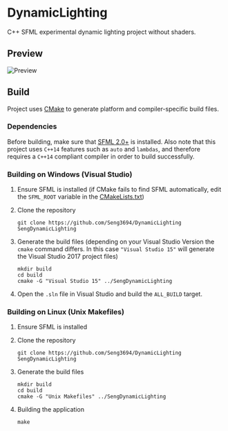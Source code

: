 # DynamicLighting

C++ SFML experimental dynamic lighting project without shaders.

## Preview ##
![Preview][1]

## Build ##
Project uses [CMake][2] to generate platform and compiler-specific build files.

### Dependencies ###
Before building, make sure that [SFML 2.0+][3] is installed. Also note that this project uses `C++14` features such as `auto` and `lambdas`, and therefore requires a `C++14` compliant compiler in order to build successfully.

### Building on Windows (Visual Studio) ###
1. Ensure SFML is installed (if CMake fails to find SFML automatically, edit the `SFML_ROOT` variable in the [CMakeLists.txt][4])

2. Clone the repository
    ```
    git clone https://github.com/Seng3694/DynamicLighting SengDynamicLighting
    ```

3. Generate the build files (depending on your Visual Studio Version the `cmake` command differs. In this case `"Visual Studio 15"` will generate the Visual Studio 2017 project files)
    ```
    mkdir build
    cd build
    cmake -G "Visual Studio 15" ../SengDynamicLighting
    ```

4. Open the `.sln` file in Visual Studio and build the `ALL_BUILD` target.

### Building on Linux (Unix Makefiles) ###
1. Ensure SFML is installed

2. Clone the repository
    ```
    git clone https://github.com/Seng3694/DynamicLighting SengDynamicLighting
    ```

3. Generate the build files
    ```
    mkdir build
    cd build
    cmake -G "Unix Makefiles" ../SengDynamicLighting
    ```

4. Building the application
    ```
    make
    ```

[1]: https://cdn.discordapp.com/attachments/425728769236664350/426402375188611077/dynamic_lighting_preview.gif
[2]: http://www.cmake.org/
[3]: http://www.sfml-dev.org/
[4]: https://github.com/Seng3694/DynamicLighting/blob/master/CMakeLists.txt